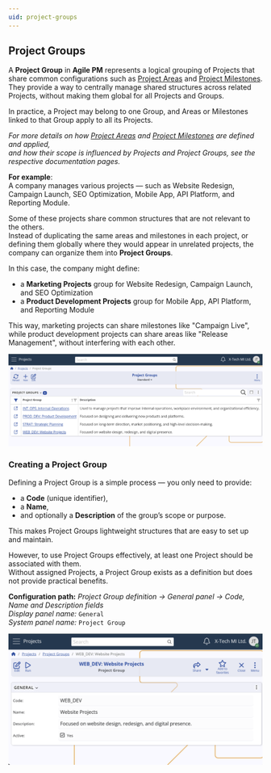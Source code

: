 ```yaml
---
uid: project-groups
---
```


## Project Groups

A **Project Group** in **Agile PM** represents a logical grouping of Projects that share common configurations such as [Project Areas](project-areas.md) and [Project Milestones](project-milestones.md).  
They provide a way to centrally manage shared structures across related Projects, without making them global for all Projects and Groups.  

In practice, а Project may belong to one Group, and Areas or Milestones linked to that Group apply to all its Projects.  

*For more details on how [Project Areas](project-areas.md) and [Project Milestones](project-milestones.md) are defined and applied,  
and how their scope is influenced by Projects and Project Groups, see the respective documentation pages.*

**For example**:<br>
A company manages various projects — such as Website Redesign, Campaign Launch, SEO Optimization, Mobile App, API Platform, and Reporting Module.  

Some of these projects share common structures that are not relevant to the others.  
Instead of duplicating the same areas and milestones in each project, or defining them globally where they would appear in unrelated projects, the company can organize them into **Project Groups**.  

In this case, the company might define:  
- a **Marketing Projects** group for Website Redesign, Campaign Launch, and SEO Optimization  
- a **Product Development Projects** group for Mobile App, API Platform, and Reporting Module  

This way, marketing projects can share milestones like "Campaign Live", while product development projects can share areas like "Release Management", without interfering with each other.

![Project Groups](pictures/project-groups.png)

### Creating a Project Group
Defining a Project Group is a simple process — you only need to provide:  
- a **Code** (unique identifier),  
- a **Name**,  
- and optionally a **Description** of the group’s scope or purpose.  

This makes Project Groups lightweight structures that are easy to set up and maintain.  

However, to use Project Groups effectively, at least one Project should be associated with them.  
Without assigned Projects, a Project Group exists as a definition but does not provide practical benefits.

**Configuration path:** *Project Group definition → General panel → Code, Name and Description fields*  
*Display panel name:* `General`  
*System panel name:* `Project Group`  

![Project Group Form](pictures/group-form.png)
